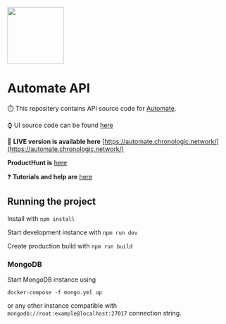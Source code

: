 [<img src="https://s3.amazonaws.com/chronologic.network/ChronoLogic_logo.svg" width="128px">](https://github.com/chronologic)

# Automate API

⏱️ This repositery contains API source code for [Automate](https://blog.chronologic.network/automate/home).

⌚️ UI source code can be found [here](https://github.com/chronologic/automate-ui)

📌 **LIVE version is available here** [https://automate.chronologic.network/](https://automate.chronologic.network/)

**ProductHunt is** [here](https://www.producthunt.com/posts/automate-1)

❓ **Tutorials and help are** [here](https://blog.chronologic.network/automate/home)

## Running the project

Install with `npm install`

Start development instance with `npm run dev`

Create production build with `npm run build`

### MongoDB

Start MongoDB instance using

`docker-compose -f mongo.yml up`

or any other instance compatible with `mongodb://root:example@localhost:27017` connection string.

